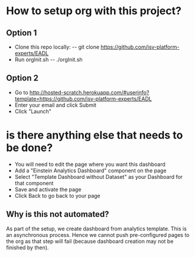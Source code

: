 # How to setup org with this project?

## Option 1
- Clone this repo locally: 
-- git clone https://github.com/isv-platform-experts/EADL
- Run orgInit.sh
-- ./orgInit.sh

## Option 2

- Go to http://hosted-scratch.herokuapp.com/#userinfo?template=https://github.com/isv-platform-experts/EADL
- Enter your email and click Submit
- Click "Launch"


# is there anything else that needs to be done?
- You will need to edit the  page where you want this dashboard
- Add a "Einstein Analytics Dashboard" component on the page
- Select "Template Dashboard without Dataset" as your Dashboard for that component
- Save and activate the page
- Click Back to go back to your page

## Why is this not automated?
As part of the setup, we create dashboard from analytics template. This is an asynchronous process. Hence we cannot push pre-configured pages to the org as that step will fail (because dashboard creation may not be finished by then).



